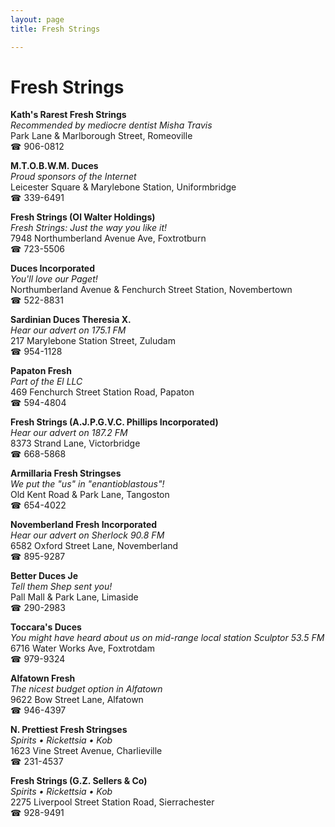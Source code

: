 ```yaml
---
layout: page 
title: Fresh Strings

---
```



# Fresh Strings


 **Kath's Rarest Fresh Strings**  
_Recommended by mediocre dentist Misha Travis_  
Park Lane & Marlborough Street, Romeoville  
☎ 906-0812

**M.T.O.B.W.M. Duces**  
_Proud sponsors of the Internet_  
Leicester Square & Marylebone Station, Uniformbridge  
☎ 339-6491

**Fresh Strings (Ol Walter Holdings)**  
_Fresh Strings: Just the way you like it!_  
7948 Northumberland Avenue Ave, Foxtrotburn  
☎ 723-5506

**Duces Incorporated**  
_You'll love our Paget!_  
Northumberland Avenue & Fenchurch Street Station, Novembertown  
☎ 522-8831

**Sardinian Duces Theresia X.**  
_Hear our advert on 175.1 FM_  
217 Marylebone Station Street, Zuludam  
☎ 954-1128

**Papaton Fresh**  
_Part of the El LLC_  
469 Fenchurch Street Station Road, Papaton  
☎ 594-4804

**Fresh Strings (A.J.P.G.V.C. Phillips Incorporated)**  
_Hear our advert on 187.2 FM_  
8373 Strand Lane, Victorbridge  
☎ 668-5868

**Armillaria Fresh Stringses**  
_We put the "us" in "enantioblastous"!_  
Old Kent Road & Park Lane, Tangoston  
☎ 654-4022

**Novemberland Fresh Incorporated**  
_Hear our advert on Sherlock 90.8 FM_  
6582 Oxford Street Lane, Novemberland  
☎ 895-9287

**Better Duces Je**  
_Tell them Shep sent you!_  
Pall Mall & Park Lane, Limaside  
☎ 290-2983

**Toccara's Duces**  
_You might have heard about us on mid-range local station Sculptor 53.5 FM_  
6716 Water Works Ave, Foxtrotdam  
☎ 979-9324

**Alfatown Fresh**  
_The nicest budget option in Alfatown_  
9622 Bow Street Lane, Alfatown  
☎ 946-4397

**N. Prettiest Fresh Stringses**  
_Spirits • Rickettsia • Kob_  
1623 Vine Street Avenue, Charlieville  
☎ 231-4537

**Fresh Strings (G.Z. Sellers & Co)**  
_Spirits • Rickettsia • Kob_  
2275 Liverpool Street Station Road, Sierrachester  
☎ 928-9491

